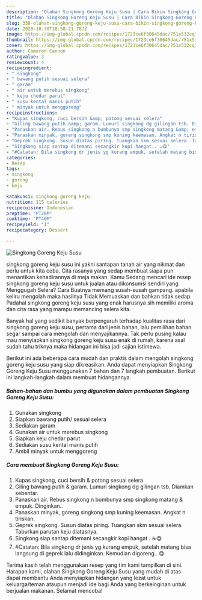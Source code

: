 ```yaml
---
description: "Olahan Singkong Goreng Keju Susu | Cara Bikin Singkong Goreng Keju Susu Yang Menggugah Selera"
title: "Olahan Singkong Goreng Keju Susu | Cara Bikin Singkong Goreng Keju Susu Yang Menggugah Selera"
slug: 338-olahan-singkong-goreng-keju-susu-cara-bikin-singkong-goreng-keju-susu-yang-menggugah-selera
date: 2020-10-30T18:58:21.787Z
image: https://img-global.cpcdn.com/recipes/1723ce6f30645dac/751x532cq70/singkong-goreng-keju-susu-foto-resep-utama.jpg
thumbnail: https://img-global.cpcdn.com/recipes/1723ce6f30645dac/751x532cq70/singkong-goreng-keju-susu-foto-resep-utama.jpg
cover: https://img-global.cpcdn.com/recipes/1723ce6f30645dac/751x532cq70/singkong-goreng-keju-susu-foto-resep-utama.jpg
author: Cameron Cannon
ratingvalue: 3
reviewcount: 4
recipeingredient:
- " singkong"
- " bawang putih sesuai selera"
- " garam"
- " air untuk merebus singkong"
- " keju chedar parut"
- " susu kental manis putih"
- " minyak untuk menggoreng"
recipeinstructions:
- "Kupas singkong, cuci bersih &amp; potong sesuai selera"
- "Giling bawang putih &amp; garam. Lumuri singkong dg gilingan tsb. Diamkan sebentar."
- "Panaskan air. Rebus singkong n bumbunya smp singkong matang &amp; empuk. Dinginkan.."
- "Panaskan minyak, goreng singkong smp kuning keemasan. Angkat n tiriskan."
- "Geprek singkong. Susun diatas piring. Tuangkan skm sesuai selera. Taburkan parutan keju diatasnya."
- "Singkong siap santap ditemani secangkir kopi hangat.. ☕😋"
- "#Catatan: Bila singkong dr jenis yg kurang empuk, setelah matang bisa langsung di geprek lalu didinginkan. Kemudian digoreng.. 😋"
categories:
- Resep
tags:
- singkong
- goreng
- keju

katakunci: singkong goreng keju 
nutrition: 115 calories
recipecuisine: Indonesian
preptime: "PT28M"
cooktime: "PT40M"
recipeyield: "1"
recipecategory: Dessert

---
```



![Singkong Goreng Keju Susu](https://img-global.cpcdn.com/recipes/1723ce6f30645dac/751x532cq70/singkong-goreng-keju-susu-foto-resep-utama.jpg)


singkong goreng keju susu ini yakni santapan tanah air yang nikmat dan perlu untuk kita coba. Cita rasanya yang sedap membuat siapa pun menantikan kehadirannya di meja makan.
Kamu Sedang mencari ide resep singkong goreng keju susu untuk jualan atau dikonsumsi sendiri yang Menggugah Selera? Cara Buatnya memang susah-susah gampang. apabila keliru mengolah maka hasilnya Tidak Memuaskan dan bahkan tidak sedap. Padahal singkong goreng keju susu yang enak harusnya sih memiliki aroma dan cita rasa yang mampu memancing selera kita.



Banyak hal yang sedikit banyak berpengaruh terhadap kualitas rasa dari singkong goreng keju susu, pertama dari jenis bahan, lalu pemilihan bahan segar sampai cara mengolah dan menyajikannya. Tak perlu pusing kalau mau menyiapkan singkong goreng keju susu enak di rumah, karena asal sudah tahu triknya maka hidangan ini bisa jadi sajian istimewa.


Berikut ini ada beberapa cara mudah dan praktis dalam mengolah singkong goreng keju susu yang siap dikreasikan. Anda dapat menyiapkan Singkong Goreng Keju Susu menggunakan 7 bahan dan 7 langkah pembuatan. Berikut ini langkah-langkah dalam membuat hidangannya.

<!--inarticleads1-->

##### Bahan-bahan dan bumbu yang digunakan dalam pembuatan Singkong Goreng Keju Susu:

1. Gunakan  singkong
1. Siapkan  bawang putih/ sesuai selera
1. Sediakan  garam
1. Gunakan  air untuk merebus singkong
1. Siapkan  keju chedar parut
1. Sediakan  susu kental manis putih
1. Ambil  minyak untuk menggoreng




<!--inarticleads2-->

##### Cara membuat Singkong Goreng Keju Susu:

1. Kupas singkong, cuci bersih &amp; potong sesuai selera
1. Giling bawang putih &amp; garam. Lumuri singkong dg gilingan tsb. Diamkan sebentar.
1. Panaskan air. Rebus singkong n bumbunya smp singkong matang &amp; empuk. Dinginkan..
1. Panaskan minyak, goreng singkong smp kuning keemasan. Angkat n tiriskan.
1. Geprek singkong. Susun diatas piring. Tuangkan skm sesuai selera. Taburkan parutan keju diatasnya.
1. Singkong siap santap ditemani secangkir kopi hangat.. ☕😋
1. #Catatan: Bila singkong dr jenis yg kurang empuk, setelah matang bisa langsung di geprek lalu didinginkan. Kemudian digoreng.. 😋




Terima kasih telah menggunakan resep yang tim kami tampilkan di sini. Harapan kami, olahan Singkong Goreng Keju Susu yang mudah di atas dapat membantu Anda menyiapkan hidangan yang lezat untuk keluarga/teman ataupun menjadi ide bagi Anda yang berkeinginan untuk berjualan makanan. Selamat mencoba!
